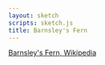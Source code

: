 ```yaml
---
layout: sketch
scripts: sketch.js
title: Barnsley's Fern
---
```


[Barnsley's Fern, Wikipedia](https://en.wikipedia.org/wiki/Barnsley_fern)



